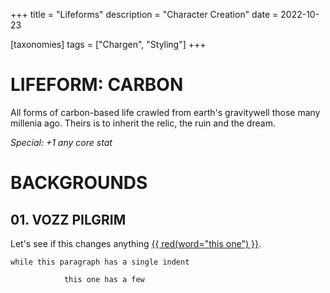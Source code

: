 +++
title = "Lifeforms"
description = "Character Creation"
date = 2022-10-23


[taxonomies]
tags = ["Chargen", "Styling"]
+++

# LIFEFORM: CARBON


All forms of carbon-based life crawled from earth's gravitywell those many millenia ago. Theirs is to inherit the relic, the ruin and the dream.

_Special: +1 any core stat_

# BACKGROUNDS

## 01. VOZZ PILGRIM
Let's see if this changes anything [{{ red(word="this one") }}](wikipedia.org).

    while this paragraph has a single indent

                this one has a few

